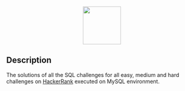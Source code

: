 <p align="center">  
	<br>
	<a href="https://www.hackerrank.com/domains/sql">
        <img height=100 src="https://d3keuzeb2crhkn.cloudfront.net/hackerrank/assets/styleguide/logo_wordmark-f5c5eb61ab0a154c3ed9eda24d0b9e31.svg"> 
    </a>
    <br>
</p>

## Description
The solutions of all the SQL challenges for all easy, medium and hard challenges on [HackerRank](https://www.hackerrank.com/domains/sql) executed on MySQL environment.
